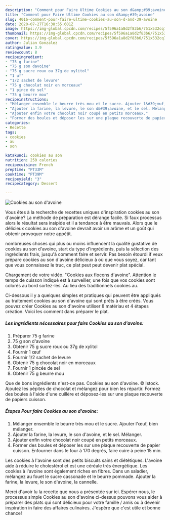 ```yaml
---
description: "Comment pour Faire Ultime Cookies au son d&amp;#39;avoine"
title: "Comment pour Faire Ultime Cookies au son d&amp;#39;avoine"
slug: 4016-comment-pour-faire-ultime-cookies-au-son-d-and-39-avoine
date: 2020-07-27T16:38:55.601Z
image: https://img-global.cpcdn.com/recipes/5f596a1a8d2f83b6/751x532cq70/cookies-au-son-davoine-photo-principale-de-la-recette.jpg
thumbnail: https://img-global.cpcdn.com/recipes/5f596a1a8d2f83b6/751x532cq70/cookies-au-son-davoine-photo-principale-de-la-recette.jpg
cover: https://img-global.cpcdn.com/recipes/5f596a1a8d2f83b6/751x532cq70/cookies-au-son-davoine-photo-principale-de-la-recette.jpg
author: Julian Gonzalez
ratingvalue: 3.9
reviewcount: 8
recipeingredient:
- "75 g farine"
- "75 g son davoine"
- "75 g sucre roux ou 37g de xylitol"
- "1 uf"
- "1/2 sachet de levure"
- "75 g chocolat noir en morceaux"
- "1 pince de sel"
- "75 g beurre mou"
recipeinstructions:
- "Mélanger ensemble le beurre très mou et le sucre. Ajouter l&#39;œuf, bien mélanger."
- "Ajouter la farine, la levure, le son d&#39;avoine, et le sel. Mélanger."
- "Ajouter enfin votre chocolat noir coupé en petits morceaux."
- "Former des boules et déposer les sur une plaque recouverte de papier cuisson. Enfourner dans le four à 170 degrés, faire cuire à peine 15 min."
categories:
- Recette
tags:
- cookies
- au
- son

katakunci: cookies au son 
nutrition: 250 calories
recipecuisine: French
preptime: "PT33M"
cooktime: "PT39M"
recipeyield: "3"
recipecategory: Dessert

---
```



![Cookies au son d&#39;avoine](https://img-global.cpcdn.com/recipes/5f596a1a8d2f83b6/751x532cq70/cookies-au-son-davoine-photo-principale-de-la-recette.jpg)

Vous êtes à la recherche de recettes uniques d'inspiration cookies au son d&#39;avoine? La méthode de préparation est dérange facile. Si faux processus alors le résultat sera insipide et il a tendance à être mauvais. Alors que le délicieux cookies au son d&#39;avoine devrait avoir un arôme et un goût qui obtenir provoquer notre appétit.

nombreuses choses qui plus ou moins influencent la qualité gustative de cookies au son d&#39;avoine, start du type d'ingrédients, puis la sélection des ingrédients frais, jusqu'à comment faire et servir. Pas besoin étourdi if veux prépare cookies au son d&#39;avoine délicieux à où que vous soyez, car tant que vous connaissez le truc, ce plat peut peut devenir plat spécial.

Chargement de votre vidéo. &#34;Cookies aux flocons d&#39;avoine&#34;. Attention le temps de cuisson indiqué est à surveiller, une fois que vos cookies sont colorés au bord sortez-les. Au lieu des traditionnels cookies au.


Ci-dessous il y a quelques simples et pratiques qui peuvent être appliqués au traitement cookies au son d&#39;avoine qui sont prêts à être créés. Vous pouvez créer Cookies au son d&#39;avoine utiliser 8 matériau et 4 étapes création. Voici les comment dans préparer le plat.

<!--inarticleads1-->

##### Les ingrédients nécessaires pour faire Cookies au son d&#39;avoine:

1. Préparer 75 g farine
1.  75 g son d&#39;avoine
1. Obtenir 75 g sucre roux ou 37g de xylitol
1. Fournir 1 œuf
1. Fournir 1/2 sachet de levure
1. Obtenir 75 g chocolat noir en morceaux
1. Fournir 1 pincée de sel
1. Obtenir 75 g beurre mou


Que de bons ingrédients n&#39;est-ce pas. Cookies au son d&#39;avoine. © Istock. Ajoutez les pépites de chocolat et mélangez pour bien les répartir. Formez des boules à l&#39;aide d&#39;une cuillère et déposez-les sur une plaque recouverte de papiers cuisson. 

<!--inarticleads2-->

##### Étapes Pour faire Cookies au son d&#39;avoine:

1. Mélanger ensemble le beurre très mou et le sucre. Ajouter l&#39;œuf, bien mélanger.
1. Ajouter la farine, la levure, le son d&#39;avoine, et le sel. Mélanger.
1. Ajouter enfin votre chocolat noir coupé en petits morceaux.
1. Former des boules et déposer les sur une plaque recouverte de papier cuisson. Enfourner dans le four à 170 degrés, faire cuire à peine 15 min.


Les cookies à l&#39;avoine sont des petits biscuits sains et diététiques. L&#39;avoine aide à réduire le cholestérol et est une céréale très énergétique. Les cookies à l&#39;avoine sont également riches en fibres. Dans un saladier, mélangez au fouet le sucre cassonade et le beurre pommade. Ajouter la farine, la levure, le son d&#39;avoine, la cannelle. 


Merci d'avoir lu la recette que nous a présentée sur ici. Espérer nous, le processus simple Cookies au son d&#39;avoine ci-dessus pouvons vous aider à préparer des plats qui sont délicieux pour votre famille / amis ou à devenir inspiration in faire des affaires culinaires. J'espère que c'est utile et bonne chance!
